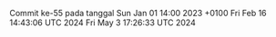 Commit ke-55 pada tanggal Sun Jan 01 14:00 2023 +0100
Fri Feb 16 14:43:06 UTC 2024
Fri May  3 17:26:33 UTC 2024
